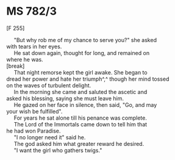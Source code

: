 # MS 782/3

[F 255]

&nbsp;&nbsp;&nbsp;&nbsp;&nbsp;"But why rob me of my chance to serve you?" she asked \
with tears in her eyes. \
&nbsp;&nbsp;&nbsp;&nbsp;&nbsp;He sat down again, thought for long, and remained on \
where he was. \
[break] \
&nbsp;&nbsp;&nbsp;&nbsp;&nbsp;That night remorse kept the girl awake. She began to \
dread her power and hate her triumph^,^ though her mind tossed \
on the waves of turbulent delight. \
&nbsp;&nbsp;&nbsp;&nbsp;&nbsp;In the morning she came and saluted the ascetic and \
asked his blessing, saying she must leave him. \
&nbsp;&nbsp;&nbsp;&nbsp;&nbsp;He gazed on her face in silence, then said, "Go, and may \
your wish be fulfilled". \
&nbsp;&nbsp;&nbsp;&nbsp;&nbsp;For years he sat alone till his penance was complete. \
&nbsp;&nbsp;&nbsp;&nbsp;&nbsp;The Lord of the Immortals came down to tell him that \
he had won Paradise. \
&nbsp;&nbsp;&nbsp;&nbsp;&nbsp;"I no longer need it" said he. \
&nbsp;&nbsp;&nbsp;&nbsp;&nbsp;The god asked him what
greater reward he desired. \
&nbsp;&nbsp;&nbsp;&nbsp;&nbsp;"I want the girl who gathers twigs."
